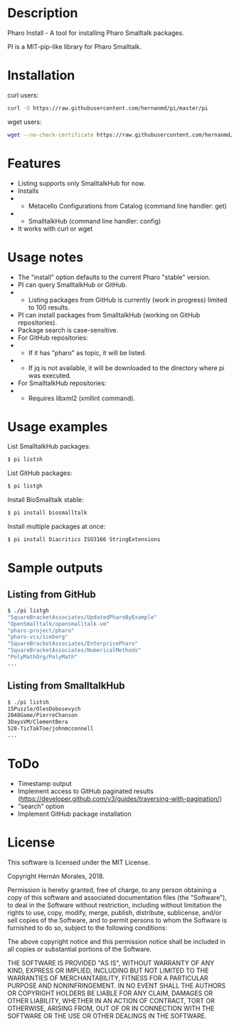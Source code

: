 # Description

Pharo Install - A tool for installing Pharo Smalltalk packages.

PI is a MIT-pip-like library for Pharo Smalltalk.

# Installation

curl users:
```bash
curl -O https://raw.githubusercontent.com/hernanmd/pi/master/pi
```

wget users:
```bash
wget --no-check-certificate https://raw.githubusercontent.com/hernanmd/pi/master/pi
```

# Features

  - Listing supports only SmalltalkHub for now. 
  - Installs 
  - - Metacello Configurations from Catalog (command line handler: get)
  - - SmalltalkHub (command line handler: config)
  - It works with curl or wget

# Usage notes

  - The "install" option defaults to the current Pharo "stable" version. 
  - PI can query SmalltalkHub or GitHub. 
  - - Listing packages from GitHub is currently (work in progress) limited to 100 results.
  - PI can install packages from SmalltalkHub (working on GitHub repositories).
  - Package search is case-sensitive.
  - For GitHub repositories: 
  - - If it has "pharo" as topic, it will be listed.
  - - If jq is not available, it will be downloaded to the directory where pi was executed.
  - For SmalltalkHub repositories: 
  - - Requires libxml2 (xmllint command).
  

# Usage examples

List SmalltalkHub packages:

```bash
$ pi listsh
```

List GitHub packages:

```bash
$ pi listgh
```

Install BioSmalltalk stable:

```bash
$ pi install biosmalltalk
```

Install multiple packages at once:

```bash
$ pi install Diacritics ISO3166 StringExtensions
```

# Sample outputs

## Listing from GitHub

```bash
$ ./pi listgh
"SquareBracketAssociates/UpdatedPharoByExample"
"OpenSmalltalk/opensmalltalk-vm"
"pharo-project/pharo"
"pharo-vcs/iceberg"
"SquareBracketAssociates/EnterprisePharo"
"SquareBracketAssociates/NumericalMethods"
"PolyMathOrg/PolyMath"
...
```

## Listing from SmalltalkHub

```bash
$ ./pi listsh
15Puzzle/OlesDobosevych
2048Game/PierreChanson
3DaysVM/ClementBera
528-TicTakToe/johnmcconnell
...
```

# ToDo

  - Timestamp output
  - Implement access to GitHub paginated results (https://developer.github.com/v3/guides/traversing-with-pagination/)
  - "search" option
  - Implement GitHub package installation

# License

This software is licensed under the MIT License.

Copyright Hernán Morales, 2018.

Permission is hereby granted, free of charge, to any person obtaining a copy of this software and associated documentation files (the "Software"), to deal in the Software without restriction, including without limitation the rights to use, copy, modify, merge, publish, distribute, sublicense, and/or sell copies of the Software, and to permit persons to whom the Software is furnished to do so, subject to the following conditions:

The above copyright notice and this permission notice shall be included in all copies or substantial portions of the Software.

THE SOFTWARE IS PROVIDED "AS IS", WITHOUT WARRANTY OF ANY KIND, EXPRESS OR IMPLIED, INCLUDING BUT NOT LIMITED TO THE WARRANTIES OF MERCHANTABILITY, FITNESS FOR A PARTICULAR PURPOSE AND NONINFRINGEMENT. IN NO EVENT SHALL THE AUTHORS OR COPYRIGHT HOLDERS BE LIABLE FOR ANY CLAIM, DAMAGES OR OTHER LIABILITY, WHETHER IN AN ACTION OF CONTRACT, TORT OR OTHERWISE, ARISING FROM, OUT OF OR IN CONNECTION WITH THE SOFTWARE OR THE USE OR OTHER DEALINGS IN THE SOFTWARE.
